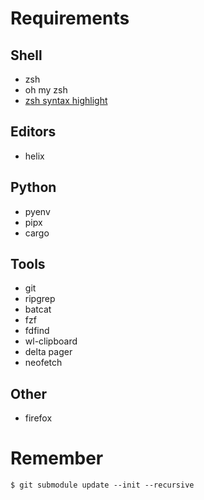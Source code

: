 # Requirements

## Shell
- zsh
- oh my zsh
- [zsh syntax highlight](https://github.com/zsh-users/zsh-syntax-highlighting/blob/master/INSTALL.md)

## Editors
- helix

## Python
- pyenv
- pipx
- cargo

## Tools
- git
- ripgrep
- batcat
- fzf
- fdfind
- wl-clipboard
- delta pager
- neofetch

## Other
- firefox


# Remember
```
$ git submodule update --init --recursive
```
